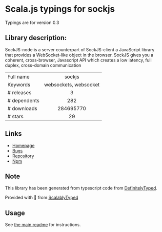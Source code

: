 
# Scala.js typings for sockjs

Typings are for version 0.3

## Library description:
SockJS-node is a server counterpart of SockJS-client a JavaScript library that provides a WebSocket-like object in the browser. SockJS gives you a coherent, cross-browser, Javascript API which creates a low latency, full duplex, cross-domain communication

|                    |                 |
| ------------------ | :-------------: |
| Full name          | sockjs |
| Keywords           | websockets, websocket |
| # releases         | 3 |
| # dependents       | 282 |
| # downloads        | 284695770 |
| # stars            | 29 |

## Links
- [Homepage](https://github.com/sockjs/sockjs-node)
- [Bugs](https://github.com/sockjs/sockjs-node/issues)
- [Repository](https://github.com/sockjs/sockjs-node)
- [Npm](https://www.npmjs.com/package/sockjs)
    


## Note
This library has been generated from typescript code from [DefinitelyTyped](https://definitelytyped.org).

Provided with :purple_heart: from [ScalablyTyped](https://github.com/oyvindberg/ScalablyTyped)

## Usage
See [the main readme](../../readme.md) for instructions.


